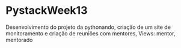 # PystackWeek13
Desenvolvimento do projeto da pythonando, criação de um site de monitoramento e criação de reuniões com mentores, Views: mentor, mentorado

